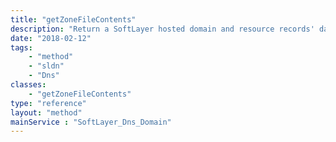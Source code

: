 ```yaml
---
title: "getZoneFileContents"
description: "Return a SoftLayer hosted domain and resource records' data formatted as zone file. "
date: "2018-02-12"
tags:
    - "method"
    - "sldn"
    - "Dns"
classes:
    - "getZoneFileContents"
type: "reference"
layout: "method"
mainService : "SoftLayer_Dns_Domain"
---
```


